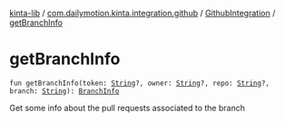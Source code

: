 [kinta-lib](../../index.md) / [com.dailymotion.kinta.integration.github](../index.md) / [GithubIntegration](index.md) / [getBranchInfo](./get-branch-info.md)

# getBranchInfo

`fun getBranchInfo(token: `[`String`](https://kotlinlang.org/api/latest/jvm/stdlib/kotlin/-string/index.html)`?, owner: `[`String`](https://kotlinlang.org/api/latest/jvm/stdlib/kotlin/-string/index.html)`?, repo: `[`String`](https://kotlinlang.org/api/latest/jvm/stdlib/kotlin/-string/index.html)`?, branch: `[`String`](https://kotlinlang.org/api/latest/jvm/stdlib/kotlin/-string/index.html)`): `[`BranchInfo`](../../com.dailymotion.kinta.integration.git.model/-branch-info/index.md)

Get some info about the pull requests associated to the branch

